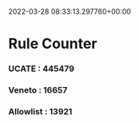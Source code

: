 2022-03-28 08:33:13.297760+00:00
# Rule Counter 
 ### UCATE : 445479

 ### Veneto : 16657

 ### Allowlist : 13921